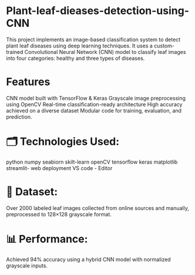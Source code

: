 # Plant-leaf-dieases-detection-using-CNN
This project implements an image-based classification system to detect plant leaf diseases using deep learning techniques. It uses a custom-trained Convolutional Neural Network (CNN) model to classify leaf images into four categories: healthy and three types of diseases.

# Features 
CNN model built with TensorFlow & Keras
Grayscale image preprocessing using OpenCV
Real-time classification-ready architecture
High accuracy achieved on a diverse dataset
Modular code for training, evaluation, and prediction.
# 🗂️ Technologies Used:
python 
numpy
seabiorn
skilt-learn
openCV
tensorflow
keras
matplotlib 
streamlit- web deployment
VS code - Editor
# 📁 Dataset:
Over 2000 labeled leaf images collected from online sources and manually, preprocessed to 128×128 grayscale format.
# 📊 Performance:
Achieved 94% accuracy using a hybrid CNN model with normalized grayscale inputs.
